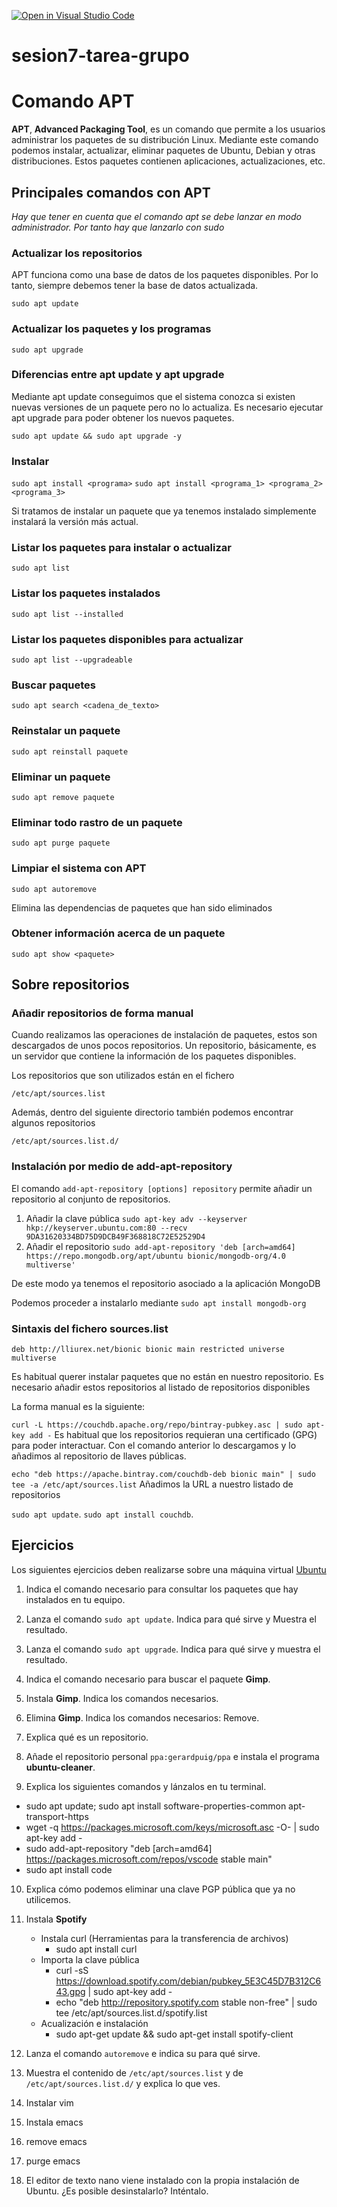 [![Open in Visual Studio Code](https://classroom.github.com/assets/open-in-vscode-c66648af7eb3fe8bc4f294546bfd86ef473780cde1dea487d3c4ff354943c9ae.svg)](https://classroom.github.com/online_ide?assignment_repo_id=7846972&assignment_repo_type=AssignmentRepo)
# sesion7-tarea-grupo


# Comando APT
 
**APT**, **Advanced Packaging Tool**, es un comando que permite a los usuarios administrar los paquetes de su distribución Linux. Mediante este comando podemos instalar, actualizar, eliminar paquetes de Ubuntu, Debian y otras distribuciones. Estos paquetes contienen aplicaciones, actualizaciones, etc. 

 
## Principales comandos con APT

  

*Hay que tener en cuenta que el comando apt se debe lanzar en modo administrador. Por tanto hay que lanzarlo con sudo*



### Actualizar los repositorios



APT funciona como una base de datos de los paquetes disponibles. Por lo tanto, siempre debemos tener la base de datos actualizada.  



`sudo apt update`  



### Actualizar los paquetes y los programas

  

`sudo apt upgrade`



### Diferencias entre apt update y apt upgrade


Mediante apt update conseguimos que el sistema conozca si existen nuevas versiones de un paquete pero no lo actualiza. 
Es necesario ejecutar apt upgrade para poder obtener los nuevos paquetes. 



`sudo apt update && sudo apt upgrade -y`



### Instalar

  

`sudo apt install <programa>`
`sudo apt install <programa_1> <programa_2> <programa_3>`



Si tratamos de instalar un paquete que ya tenemos instalado simplemente instalará la versión más actual.

  

### Listar los paquetes para instalar o actualizar

  

`sudo apt list`

  

### Listar los paquetes instalados

  

`sudo apt list --installed`

  

### Listar los paquetes disponibles para actualizar

  

`sudo apt list --upgradeable`

  

### Buscar paquetes

  

`sudo apt search <cadena_de_texto>`

  

### Reinstalar un paquete

  

`sudo apt reinstall paquete`

  

### Eliminar un paquete

  

`sudo apt remove paquete`

  

### Eliminar todo rastro de un paquete

  

`sudo apt purge paquete`

  

### Limpiar el sistema con APT

  

`sudo apt autoremove`  

Elimina las dependencias de paquetes que han sido eliminados


### Obtener información acerca de un paquete

  

`sudo apt show <paquete>`  


## Sobre repositorios
### Añadir repositorios de forma manual


Cuando realizamos las operaciones de instalación de paquetes, estos son descargados de unos pocos repositorios. 
Un repositorio, básicamente, es un servidor que contiene la información de los paquetes disponibles. 

Los repositorios que son utilizados están en el fichero

`/etc/apt/sources.list`

Además, dentro del siguiente directorio también podemos encontrar algunos repositorios

`/etc/apt/sources.list.d/`

### Instalación por medio de add-apt-repository

El comando `add-apt-repository [options] repository` permite añadir un repositorio al conjunto de repositorios.

1. Añadir la clave pública `sudo apt-key adv --keyserver hkp://keyserver.ubuntu.com:80 --recv 9DA31620334BD75D9DCB49F368818C72E52529D4`
2. Añadir el repositorio `sudo add-apt-repository 'deb [arch=amd64] https://repo.mongodb.org/apt/ubuntu bionic/mongodb-org/4.0 multiverse'`

De este modo ya tenemos el repositorio asociado a la aplicación MongoDB

Podemos proceder a instalarlo mediante `sudo apt install mongodb-org`


### Sintaxis del fichero sources.list

`deb http://lliurex.net/bionic bionic main restricted universe multiverse`

Es habitual querer instalar paquetes que no están en nuestro repositorio.
Es necesario añadir estos repositorios al listado de repositorios disponibles

La forma manual es la siguiente:

`curl -L https://couchdb.apache.org/repo/bintray-pubkey.asc | sudo apt-key add -`
Es habitual que los repositorios requieran una certificado (GPG) para poder interactuar. Con el comando anterior lo descargamos y lo añadimos al repositorio de llaves públicas. 

`echo "deb https://apache.bintray.com/couchdb-deb bionic main" | sudo tee -a /etc/apt/sources.list`
Añadimos la URL a nuestro listado de repositorios

`sudo apt update`.
`sudo apt install couchdb`.

## Ejercicios

Los siguientes ejercicios deben realizarse sobre una máquina virtual [Ubuntu](https://ubuntu.com/download/desktop/thank-you?version=22.04&architecture=amd64)

1. Indica el comando necesario para consultar los paquetes que hay instalados en tu equipo.

2. Lanza el comando `sudo apt update`. Indica para qué sirve y Muestra el resultado.

3. Lanza el comando `sudo apt upgrade`. Indica para qué sirve y muestra el resultado.

4. Indica el comando necesario para buscar el paquete **Gimp**.

5. Instala **Gimp**. Indica los comandos necesarios.

6. Elimina **Gimp**. Indica los comandos necesarios: Remove.

7. Explica qué es un repositorio.

8. Añade el repositorio personal `ppa:gerardpuig/ppa` e instala el programa **ubuntu-cleaner**.

9. Explica los siguientes comandos y lánzalos en tu terminal.

- sudo apt update; sudo apt install software-properties-common apt-transport-https
- wget -q https://packages.microsoft.com/keys/microsoft.asc -O- | sudo apt-key add -
- sudo add-apt-repository "deb [arch=amd64] https://packages.microsoft.com/repos/vscode stable main"
- sudo apt install code

10. Explica cómo podemos eliminar una clave PGP pública que ya no utilicemos.

11. Instala **Spotify**

    -   Instala curl (Herramientas para la transferencia de archivos)
        - sudo apt install curl
    -   Importa la clave pública
        - curl -sS https://download.spotify.com/debian/pubkey_5E3C45D7B312C643.gpg | sudo apt-key add - 
        - echo "deb http://repository.spotify.com stable non-free" | sudo tee /etc/apt/sources.list.d/spotify.list
    -   Acualización e instalación
        - sudo apt-get update && sudo apt-get install spotify-client    

12. Lanza el comando `autoremove` e indica su para qué sirve. 
13. Muestra el contenido de `/etc/apt/sources.list` y de `/etc/apt/sources.list.d/` y explica lo que ves. 
14. Instalar vim
15. Instala emacs
16. remove emacs
17. purge emacs
18. El editor de texto nano viene instalado con la propia instalación de Ubuntu. ¿Es posible desinstalarlo? Inténtalo. 
